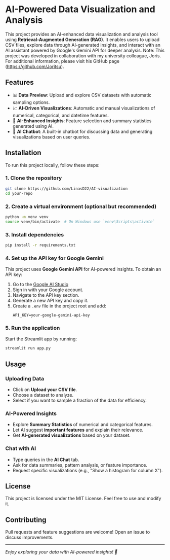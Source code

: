 # AI-Powered Data Visualization and Analysis

This project provides an AI-enhanced data visualization and analysis tool using **Retrieval-Augmented Generation (RAG)**. It enables users to upload CSV files, explore data through AI-generated insights, and interact with an AI assistant powered by Google's Gemini API for deeper analysis. Note: This project was developed in collaboration with my university colleague, Joris. For additional information, please visit his GitHub page (https://github.com/Joritsu).

## Features
- 📊 **Data Preview**: Upload and explore CSV datasets with automatic sampling options.
- 📈 **AI-Driven Visualizations**: Automatic and manual visualizations of numerical, categorical, and datetime features.
- 🤖 **AI-Enhanced Insights**: Feature selection and summary statistics generated using AI.
- 💬 **AI Chatbot**: A built-in chatbot for discussing data and generating visualizations based on user queries.

## Installation
To run this project locally, follow these steps:

### 1. Clone the repository
```bash
git clone https://github.com/LinasD22/AI-visualization
cd your-repo
```

### 2. Create a virtual environment (optional but recommended)
```bash
python -m venv venv
source venv/bin/activate  # On Windows use `venv\Scripts\activate`
```

### 3. Install dependencies
```bash
pip install -r requirements.txt
```

### 4. Set up the API key for Google Gemini
This project uses **Google Gemini API** for AI-powered insights. To obtain an API key:

1. Go to the [Google AI Studio](https://aistudio.google.com/)
2. Sign in with your Google account.
3. Navigate to the API key section.
4. Generate a new API key and copy it.
5. Create a `.env` file in the project root and add:
   ```
   API_KEY=your-google-gemini-api-key
   ```

### 5. Run the application
Start the Streamlit app by running:
```bash
streamlit run app.py
```

## Usage
### Uploading Data
- Click on **Upload your CSV file**.
- Choose a dataset to analyze.
- Select if you want to sample a fraction of the data for efficiency.

### AI-Powered Insights
- Explore **Summary Statistics** of numerical and categorical features.
- Let AI suggest **important features** and explain their relevance.
- Get **AI-generated visualizations** based on your dataset.

### Chat with AI
- Type queries in the **AI Chat** tab.
- Ask for data summaries, pattern analysis, or feature importance.
- Request specific visualizations (e.g., "Show a histogram for column X").

## License
This project is licensed under the MIT License. Feel free to use and modify it.

## Contributing
Pull requests and feature suggestions are welcome! Open an issue to discuss improvements.

---
_Enjoy exploring your data with AI-powered insights! 🚀_


